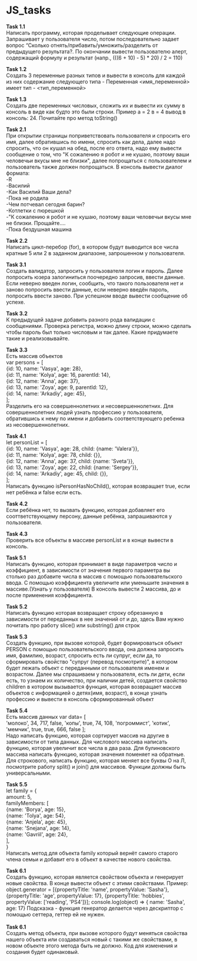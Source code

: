 # JS_tasks

<strong>Task 1.1</strong><br>
Написать программу, которая проделывает следующие операции. Запрашивает у пользователя число, потом последовательно задает вопрос “Сколько отнять/прибавить/умножить/разделить от предыдущего результата?. По окончании вывести пользователю алерт, содержащий формулу и результат (напр., (((6 + 10) - 5) * 20) / 2 = 110)

<strong>Task 1.2</strong><br>
Создать 3 переменные разных типов и вывести в консоль для каждой из них содержание следующего типа - Переменная <имя_переменной> имеет тип - <тип_переменной>

<strong>Task 1.3</strong><br>
Создать две переменных числовых, сложить их и вывести их сумму в консоль в виде как будто это были строки. Пример а = 2 в = 4 вывод в консоль: 24.  Почитайте про метод toString()

<strong>Task 2.1</strong><br>
При открытии страницы поприветствовать пользователя и спросить его имя, далее обратившись по имени, спросить как дела, далее надо спросить, что он кушал на обед, после его ответа, надо ему вывести сообщение о том, что "К сожалению я робот и не кушаю, поэтому ваши человечьи вкусы мне не близки", далее попрощаться с пользователем и пользователь также должен попрощаться. В консоль вывести диалог формата:<br>
-R<br>
-Василий<br>
-Как Василий Ваши дела?<br>
-Пока не родила<br>
-Чем потчевал сегодня барин?<br>
-Котлетки с пюрешкой<br>
-"К сожалению я робот и не кушаю, поэтому ваши человечьи вкусы мне не близки. Прощайте....<br>
-Пока бездушная машина<br>

<strong>Task 2.2</strong><br>
Написать цикл-перебор (for), в котором будут выводится все числа кратные 5 или 2 в заданном диапазоне, запрошенном у пользователя.

<strong>Task 3.1</strong><br>
Создать валидатор, запросить у пользователя логин и пароль. Далее попросить юзера залогиниться поочередно запросив, ввести данные. Если неверно введен логин, сообщить, что такого пользователя нет и заново попросить ввести данные, если неверно введён пароль, попросить ввести заново. При успешном вводе вывести сообщение об успехе.

<strong>Task 3.2</strong><br>
К предыдущей задаче добавить разного рода валидации с сообщениями. Проверка регистра, можно длину строки, можно сделать чтобы пароль был только числовым и так далее. Какие придумаете такие и реализовывайте.

<strong>Task 3.3</strong><br>
Есть массив объектов<br>
var persons = [<br>
    {id: 10, name: 'Vasya', age: 28},<br>
    {id: 11, name: 'Kolya', age: 16, parentId: 14},<br>
    {id: 12, name: 'Anna', age: 37},<br>
    {id: 13, name: 'Zoya', age: 9, parentId: 12},<br>
    {id: 14, name: 'Arkadiy', age: 45},<br>
];<br>
Разделить его на совершеннолетних и несовершеннолетних. Для совершеннолетних людей узнать профессию у пользователя, обратившись к нему по имени и добавить соответствующего ребенка из несовершеннолетних.

<strong>Task 4.1</strong><br>
let personList = [<br>
    {id: 10, name: 'Vasya', age: 28, child: {name: 'Valera'}},<br>
    {id: 11, name: 'Kolya', age: 78, child: {}},<br>
    {id: 12, name: 'Anna', age: 37, child: {name: 'Sveta'}},<br>
    {id: 13, name: 'Zoya', age: 22, child: {name: 'Sergey'}},<br>
    {id: 14, name: 'Arkadiy', age: 45, child: {}},<br>
];<br>
Написать функцию isPersonHasNoChild(), которая возвращает true, если нет ребёнка и false если есть.

<strong>Task 4.2</strong><br>
Если ребёнка нет, то вызвать функцию, которая добавляет его сооттветствующему персону, данные ребёнка, запрашиваются у пользователя.

<strong>Task 4.3</strong><br>
Проверить все объекты в массиве personList и в конце вывести в консоль.

<strong>Task 5.1</strong><br>
Написать функцию, которая принимает в виде параметров число и коэффициент, в зависимости от значения первого параметра вы столько раз добавите числа в массив с помощью пользовательского ввода. С помощью коэффициента увеличите или уменьшите значения в массиве.(Узнать у пользователя) В консоль вывести 2 массива, до и после применения коэффициента.

<strong>Task 5.2</strong><br>
Написать функцию которая возвращает строку обрезанную в зависимости от 
переданных в нее значений от и до, здесь Вам нужно почитать про работу slice() или substring() для строк

<strong>Task 5.3</strong><br>
Создать функцию, при вызове которой, будет формироваться объект PERSON с помощью пользовательского ввода, она должна запросить имя, фамилию, возраст, спросить есть ли супруг, если да, то сформировать свойство "супруг (перевод посмотрите)", в котором будет лежать объект с переданными от пользователя именем и возрастом. Далее мы спрашиваем у пользователя, есть ли дети, если есть, то узнаем их количество, при наличии детей, создается свойство children в котором вызывается функция, которая возвращает массив объектов с информацией о детях(имя, возраст), в конце узнать профессию и вывести в консоль сформированный объект

<strong>Task 5.4</strong><br>
Есть массив данных var data= [<br>
    'молоко', 
    34, 
    717, 
    false, 
    'копы', 
    true, 
    74, 
    108, 
    'погроммист', 
    'котик', 
    'мемчик', 
    true, 
    true, 
    666, 
    false 
];<br>
Надо написать функцию, которая сортирует массив на другие в зависимости от типа данных. Для числового массива написать функцию, которая  увеличит все числа в два раза. Для булиновского массива написать функцию, которая значения поменяет на обратные. Для строкового, написать функцию, которая меняет все буквы О на Л, посмотрите работу split() и join() для массивов. Функции должны быть универсальными.

<strong>Task 5.5</strong><br>
let family = {<br>
    amount: 5,<br>
    familyMembers: [<br>
        {name: 'Borya', age: 15},<br>
        {name: 'Tolya', age: 54},<br>
        {name: 'Anjela', age: 45},<br>
        {name: 'Snejana', age: 14},<br>
        {name: 'Gavriil', age: 24},<br>
],<br>
}<br>
Написать метод для объекта family который вернёт самого старого члена семьи и добавит его в объект в качестве нового свойства.

<strong>Task 6.1</strong><br>
Создать функцию, которая является свойством объекта и генерирует новые свойства. В конце вывести объект с этими свойствами. Пример:
object.generator = [{propertyTitle: 'name', propertyValue: 'Sasha'}, {propertyTitle: 'age', propertyValue: 17}, {propertyTitle: 'hobbies', propertyValue: ['reading', 'PS4']}]; console.log(object) => { name: 'Sasha', age: 17} Подсказка - функция генератор делается через дескриптор с помощью сеттера, геттер ей не нужен.<br>
<br>
<strong>Task 6.1</strong><br>
Создать метод объекта, при вызове которого будут меняться свойства нашего объекта или создаваться новый с такими же свойствами, в новом объекте этого метода быть не должно. Код для изменения и создания будет одинаковый.

